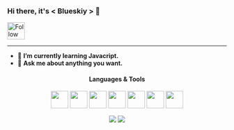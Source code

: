 ### Hi there, it's < Blueskiy > 👋

[<img src="https://raw.githubusercontent.com/Raymo111/Raymo111/master/socials/linkedin.png" height="40em" align="center" alt="Follow Raymo111 on LinkedIn" title="Follow Raymo111 on Instagram"/>](https://www.linkedin.com/in/filipe-andre-machado/)

---- 

- 🌱 <b>I’m currently learning Javacript.</b>
- 💬 <b>Ask me about anything you want.</b>


<div align="center">
 
  #### Languages & Tools

  <code><img height="40" src="https://cdn.jsdelivr.net/gh/devicons/devicon@latest/icons/javascript/javascript-original.svg"></code>
  <code><img height="40" src="https://cdn.jsdelivr.net/gh/devicons/devicon@latest/icons/sass/sass-original.svg"></code>
  <code><img height="40" src="https://cdn.jsdelivr.net/gh/devicons/devicon@latest/icons/css3/css3-original.svg"></code>
  <code><img height="40" src="https://cdn.jsdelivr.net/gh/devicons/devicon@latest/icons/html5/html5-original.svg"></code>
  <code><img height="40" src="https://cdn.jsdelivr.net/gh/devicons/devicon@latest/icons/jquery/jquery-original.svg"></code>
  <code><img height="40" src="https://cdn.jsdelivr.net/gh/devicons/devicon@latest/icons/bash/bash-original.svg"></code>
  <code><img height="40" src="https://cdn.jsdelivr.net/gh/devicons/devicon@latest/icons/git/git-original.svg"></code>
</div>

<p align = "center">
  <img src = "https://github-readme-stats.vercel.app/api?username=blueskiy&show_icons=true&theme=buefy&line_height=27">
  <img src = "https://github-readme-stats.vercel.app/api/top-langs/?username=blueskiy&hide=html,css&theme=buefy">
</p>

<!--
**blueskiy/blueskiy** is a ✨ _special_ ✨ repository because its `README.md` (this file) appears on your GitHub profile.

Here are some ideas to get you started:

- 🔭 I’m currently working on ...
- 🌱 I’m currently learning ...
- 👯 I’m looking to collaborate on ...
- 🤔 I’m looking for help with ...
- 💬 Ask me about ...
- 📫 How to reach me: ...
- 😄 Pronouns: ...
- ⚡ Fun fact: ...
-->
